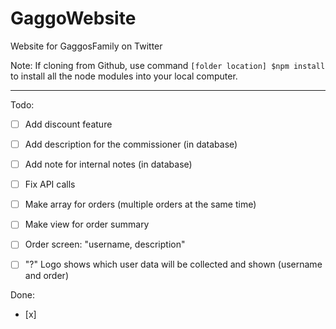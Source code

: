 # GaggoWebsite
Website for GaggosFamily on Twitter

Note: If cloning from Github, use command 
`[folder location] $npm install`
to install all the node modules into your local computer.

---

Todo: 
- [ ] Add discount feature
- [ ] Add description for the commissioner (in database)
- [ ] Add note for internal notes (in database)
- [ ] Fix API calls

- [ ] Make array for orders (multiple orders at the same time)
- [ ] Make view for order summary
- [ ] Order screen: "username, description" 
- [ ] "?" Logo shows which user data will be collected and shown (username and order)

Done:
- [x] 
